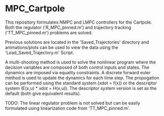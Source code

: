 # MPC_Cartpole

This repository formulates NMPC and LMPC controllers for the Cartpole. Both the regulator ('R_MPC_pinned.m') and trajectory tracking ('TT_MPC_pinned.m') problems are solved.

Previous solutions are located in the 'Saved_Trajectories' directory and animations/plots can be used to view the data using the 'Load_Saved_Trajectory.m' Script.

A multi-shooting method is used to solve the nonlinear program where the decision variables are composed of both control inputs and states. The dynamics are imposed via equality constraints. A discrete forward euler method is used to update the dynamics for each time step. The propogation can be performed using the standard system (xdot = f(x)) or the descriptor system (E(x,u) * xdot = H(x,u)). The descriptor system version is set as the default (both give equivalent results).

TODO: The linear regulator problem is not solved but can be easily formulated using linearization code from 'TT_MPC_pinned.m'.
